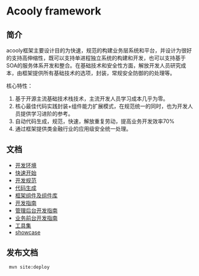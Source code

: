 Acooly framework
====

## 简介

acooly框架主要设计目的为快速，规范的构建业务层系统和平台，并设计为很好的支持高伸缩性，既可以支持单进程独立系统的构建和开发，也可以支持基于SOA的服务体系开发和整合。在基础技术和安全性方面，解放开发人员研究成本，由框架提供所有基础技术的选项，封装，常规安全防御的的处理等。

核心特性：

1. 基于开源主流基础技术栈技术，主流开发人员学习成本几乎为零。
2. 核心最佳代码实践封装+组件能力扩展模式，在规范统一的同时，也为开发人员提供学习进阶的参考。
3. 自动代码生成，规范，快速，解放重复劳动，提高业务开发效率70%
4. 通过框架提供类金融行业的应用级安全统一处理。

## 文档

* [开发环境](src/site/markdown/env.md)
* [快速开始](src/site/markdown/quickstart.md)
* [开发规范](src/site/markdown/spec.md)
* [代码生成](src/site/markdown/acooly-coder.md)
* [框架组件及组件库](src/site/markdown/components.md)
* [开发指南](src/site/markdown/acooly-guide.md)
* [管理后台开发指南](src/site/markdown/acooly-guide-boss.md)
* [业务前台开发指南](src/site/markdown/acooly-guide-portal.md)
* [工具集](https://gitlab.acooly.cn/acoolys/acooly-script/)
* [showcase](https://gitlab.acooly.cn/acoolys/acooly-showcase/)

## 发布文档

     mvn site:deploy
